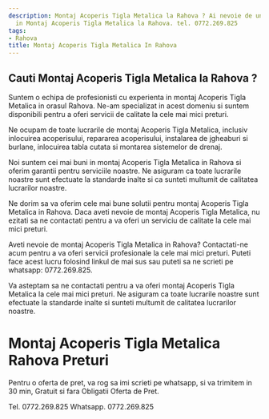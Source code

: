 ```yaml
---
description: Montaj Acoperis Tigla Metalica la Rahova ? Ai nevoie de un profesionist
  in Montaj Acoperis Tigla Metalica la Rahova. tel. 0772.269.825
tags:
- Rahova
title: Montaj Acoperis Tigla Metalica In Rahova
---
```



## Cauti Montaj Acoperis Tigla Metalica la Rahova ?

Suntem o echipa de profesionisti cu experienta in montaj Acoperis Tigla Metalica in orasul Rahova. Ne-am specializat in acest domeniu si suntem disponibili pentru a oferi servicii de calitate la cele mai mici preturi. 

Ne ocupam de toate lucrarile de montaj Acoperis Tigla Metalica, inclusiv inlocuirea acoperisului, repararea acoperisului, instalarea de jgheaburi si burlane, inlocuirea tabla cutata si montarea sistemelor de drenaj. 

Noi suntem cei mai buni in montaj Acoperis Tigla Metalica in Rahova si oferim garantii pentru serviciile noastre. Ne asiguram ca toate lucrarile noastre sunt efectuate la standarde inalte si ca sunteti multumit de calitatea lucrarilor noastre. 

Ne dorim sa va oferim cele mai bune solutii pentru montaj Acoperis Tigla Metalica in Rahova. Daca aveti nevoie de montaj Acoperis Tigla Metalica, nu ezitati sa ne contactati pentru a va oferi un serviciu de calitate la cele mai mici preturi. 

Aveti nevoie de montaj Acoperis Tigla Metalica in Rahova? Contactati-ne acum pentru a va oferi servicii profesionale la cele mai mici preturi. Puteti face acest lucru folosind linkul de mai sus sau puteti sa ne scrieti pe whatsapp: 0772.269.825. 

Va asteptam sa ne contactati pentru a va oferi montaj Acoperis Tigla Metalica la cele mai mici preturi. Ne asiguram ca toate lucrarile noastre sunt efectuate la standarde inalte si sunteti multumit de calitatea lucrarilor noastre.

# Montaj Acoperis Tigla Metalica Rahova Preturi
Pentru o oferta de pret, va rog sa imi scrieti pe whatsapp, si va trimitem in 30 min, Gratuit si fara Obligatii Oferta de Pret.

Tel. 0772.269.825
Whatsapp. 0772.269.825